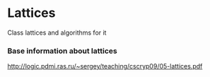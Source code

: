 # Lattices
 Class lattices and algorithms for it
 
### Base information about lattices
 http://logic.pdmi.ras.ru/~sergey/teaching/cscryp09/05-lattices.pdf
